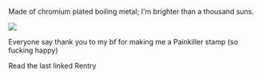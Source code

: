Made of chromium plated boiling metal; I'm brighter than a thousand suns.

![](https://media.discordapp.net/attachments/1125645005365710859/1155475144475693056/Untitled135_20230914061256.png?width=89&height=50) 

Everyone say thank you to my bf for making me a Painkiller stamp (so fucking happy)

Read the last linked Rentry

